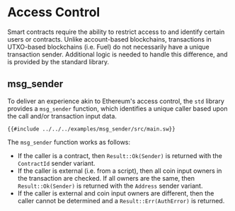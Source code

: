 # Access Control

Smart contracts require the ability to restrict access to and identify certain users or contracts. Unlike account-based blockchains, transactions in UTXO-based blockchains (i.e. Fuel) do not necessarily have a unique transaction sender. Additional logic is needed to handle this difference, and is provided by the standard library.

## msg_sender

To deliver an experience akin to Ethereum's access control, the `std` library provides a `msg_sender` function, which identifies a unique caller based upon the call and/or transaction input data.

```sway
{{#include ../../../examples/msg_sender/src/main.sw}}
```

The `msg_sender` function works as follows:

- If the caller is a contract, then `Result::Ok(Sender)` is returned with the `ContractId` sender variant.
- If the caller is external (i.e. from a script), then all coin input owners in the transaction are checked. If all owners are the same, then `Result::Ok(Sender)` is returned with the `Address` sender variant.
- If the caller is external and coin input owners are different, then the caller cannot be determined and a `Result::Err(AuthError)` is returned.